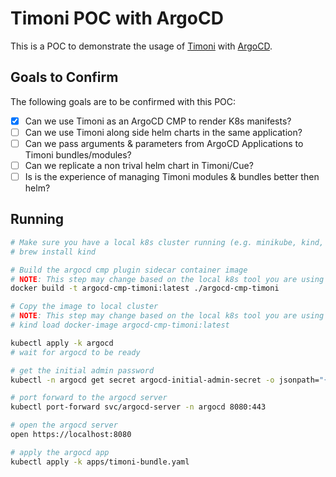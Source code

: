 # Timoni POC with ArgoCD

This is a POC to demonstrate the usage of [Timoni](https://timoni.sh/) with
[ArgoCD](https://argoproj.github.io/argo-cd/).

## Goals to Confirm

The following goals are to be confirmed with this POC:

- [x] Can we use Timoni as an ArgoCD CMP to render K8s manifests?
- [ ] Can we use Timoni along side helm charts in the same application?
- [ ] Can we pass arguments & parameters from ArgoCD Applications to Timoni
      bundles/modules?
- [ ] Can we replicate a non trival helm chart in Timoni/Cue?
- [ ] Is is the experience of managing Timoni modules & bundles better then
      helm?

## Running

```sh
# Make sure you have a local k8s cluster running (e.g. minikube, kind, etc.)
# brew install kind

# Build the argocd cmp plugin sidecar container image
# NOTE: This step may change based on the local k8s tool you are using
docker build -t argocd-cmp-timoni:latest ./argocd-cmp-timoni

# Copy the image to local cluster
# NOTE: This step may change based on the local k8s tool you are using
# kind load docker-image argocd-cmp-timoni:latest

kubectl apply -k argocd
# wait for argocd to be ready

# get the initial admin password
kubectl -n argocd get secret argocd-initial-admin-secret -o jsonpath="{.data.password}" | base64 -d | pbcopy

# port forward to the argocd server
kubectl port-forward svc/argocd-server -n argocd 8080:443

# open the argocd server
open https://localhost:8080

# apply the argocd app
kubectl apply -k apps/timoni-bundle.yaml
```
